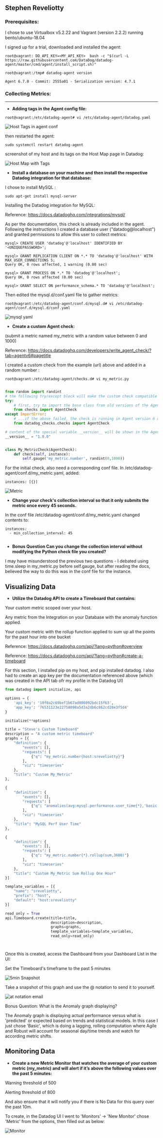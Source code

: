 ## Stephen Reveliotty




### Prerequisites: 



I chose to use Virtualbox v5.2.22 and Vagrant (version 2.2.2) running bento/ubuntu-18.04

I signed up for a trial, downloaded and installed the agent:

```
root@vagrant: DD_API_KEY=<MY_API_KEY>  bash -c "$(curl -L https://raw.githubusercontent.com/DataDog/datadog-agent/master/cmd/agent/install_script.sh)"
```

```
root@vagrant:/tmp# datadog-agent version

Agent 6.7.0 - Commit: 2555a01 - Serialization version: 4.7.1
```



### Collecting Metrics:
---


* **Adding tags in the Agent config file:**


`root@vagrant:/etc/datadog-agent# vi /etc/datadog-agent/datadog.yaml`

![Host Tags in agent conf](/images/Host_Tags.png)

then restarted the agent:

`sudo systemctl restart datadog-agent`


screenshot of my host and its tags on the Host Map page in Datadog:

![Host Map with Tags](/images/Host_Map.png)

* **Install a database on your machine and then install the respective Datadog integration for that database:**

I chose to install MySQL :

`sudo apt-get install mysql-server`

Installing the Datadog integration for MySQL:

Reference: https://docs.datadoghq.com/integrations/mysql/

As per the documentation, this check is already included in the agent.  Following the instructions I created a database user ("datadog@localhost") and granted permissions to allow this user to collect metrics:

`mysql> CREATE USER 'datadog'@'localhost' IDENTIFIED BY '<UNIQUEPASSWORD>';`

```
mysql> GRANT REPLICATION CLIENT ON *.* TO 'datadog'@'localhost' WITH MAX_USER_CONNECTIONS 5;
Query OK, 0 rows affected, 1 warning (0.00 sec)

mysql> GRANT PROCESS ON *.* TO 'datadog'@'localhost';
Query OK, 0 rows affected (0.00 sec)
```

`mysql> GRANT SELECT ON performance_schema.* TO 'datadog'@'localhost';`


Then edited the mysql.d/conf.yaml file to gather metrics:

 `root@vagrant:/etc/datadog-agent/conf.d/mysql.d# vi /etc/datadog-agent/conf.d/mysql.d/conf.yaml`
 
 ![mysql yaml](/images/mysql_conf_yaml.png)
 
* **Create a custom Agent check:** 

(submit a metric named my_metric with a random value between 0 and 1000)


Reference: https://docs.datadoghq.com/developers/write_agent_check/?tab=agentv6#pagetitle

I created a custom check from the example (url) above and added in a random number :

 
`root@vagrant:/etc/datadog-agent/checks.d# vi my_metric.py`

```python

from random import randint
# the following try/except block will make the custom check compatible with any Agent version
try:
    # first, try to import the base class from old versions of the Agent...
    from checks import AgentCheck
except ImportError:
    # ...if the above failed, the check is running in Agent version 6 or later
    from datadog_checks.checks import AgentCheck

# content of the special variable __version__ will be shown in the Agent status page
__version__ = "1.0.0"


class My_MetricCheck(AgentCheck):
    def check(self, instance):
        self.gauge('my_metric.number', randint(0,1000))

```



For the initial check, also need a corresponding conf file.  In /etc/datadog-agent/conf.d/my_metric.yaml,  added:

`instances: [{}]`




![Metric](/images/my_metric_number.png)

* **Change your check's collection interval so that it only submits the metric once every 45 seconds.**

In the conf file /etc/datadog-agent/conf.d/my_metric.yaml changed contents to:

```
instances:
  - min_collection_interval: 45
  
  ```
  
* **Bonus Question Can you change the collection interval without modifying the Python check file you created?**

I may have misunderstood the previous two questions - I debated using time.sleep in my_metric.py before self.gauge, but after reading the docs, believed the way to do this was in the conf file for the instance.


## Visualizing Data



* **Utilize the Datadog API to create a Timeboard that contains:**


Your custom metric scoped over your host.

Any metric from the Integration on your Database with the anomaly function applied.

Your custom metric with the rollup function applied to sum up all the points for the past hour into one bucket


Reference:  https://docs.datadoghq.com/api/?lang=python#overview

Reference:  https://docs.datadoghq.com/api/?lang=python#create-a-timeboard


For this section, I installed pip on my host, and pip installed datadog. I also had to create an app key per the documentation referenced above (which was created in the API tab ofr my profile in the Datadog UI)

```python
from datadog import initialize, api

options = {
    'api_key': '10f0a2c69bef1b67ad086092bdc15f63',
    'app_key': '76531123e22758098a5d3a2db6c862cd28e3f5d4'
}

initialize(**options)

title = "Steve's Custom Timeboard"
description = "A custom metric timeboard"
graphs = [{
    "definition": {
        "events": [],
        "requests": [
            {"q": "my_metric.number{host:sreveliotty}"}
        ],
        "viz": "timeseries"
    },
    "title": "Custom My_Metric"
},

{
    "definition": {
        "events": [],
        "requests": [
            {"q": "anomalies(avg:mysql.performance.user_time{*},'basic',3)"}
        ],
        "viz": "timeseries"
    },
    "title": "MySQL Perf User Time"
},

{
    "definition": {
        "events": [],
        "requests": [
            {"q": "my_metric.number{*}.rollup(sum,3600)"}
        ],
        "viz": "timeseries"
    },
    "title": "Custom My_Metric Sum Rollup One Hour"
}]

template_variables = [{
    "name": "sreveliotty",
    "prefix": "host",
    "default": "host:sreveliotty"
}]

read_only = True
api.Timeboard.create(title=title,
                     description=description,
                     graphs=graphs,
                     template_variables=template_variables,
                     read_only=read_only)




```
Once this is created, access the Dashboard from your Dashboard List in the UI:


Set the Timeboard's timeframe to the past 5 minutes

![5min Snapshot](/images/5min_snapshot.png)


Take a snapshot of this graph and use the @ notation to send it to yourself.

![at notation email](/images/notation_email.png)

Bonus Question: What is the Anomaly graph displaying?

The Anomaly graph is displaying actual performance versus what is 'predicted' or expected based on trends and statistical models.  In this case I just chose 'Basic', which is doing a lagging, rolling computation where Agile and Robust will account for seasonal day/time trends and watch for according metric shifts.


## Monitoring Data

* **Create a new Metric Monitor that watches the average of your custom metric (my_metric) and will alert if it’s above the following values over the past 5 minutes:**

Warning threshold of 500

Alerting threshold of 800

And also ensure that it will notify you if there is No Data for this query over the past 10m.


To create, in the Datadog UI I went to 'Monitors' -> 'New Monitor'  chose 'Metric' from the options, then filled out as below:


![Monitor](/images/Metric_monitor.png)



